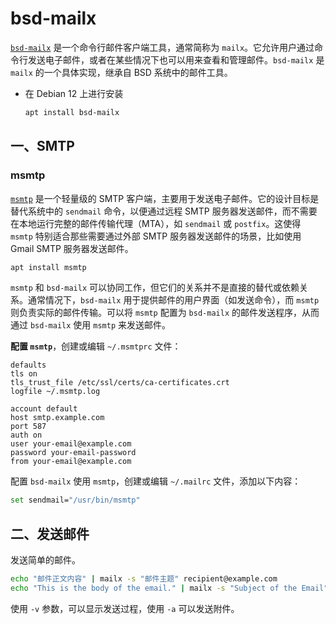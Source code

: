 # bsd-mailx

[`bsd-mailx`](https://packages.debian.org/bookworm/bsd-mailx) 是一个命令行邮件客户端工具，通常简称为 `mailx`。它允许用户通过命令行发送电子邮件，或者在某些情况下也可以用来查看和管理邮件。`bsd-mailx` 是 `mailx` 的一个具体实现，继承自 BSD 系统中的邮件工具。

- 在 Debian 12 上进行安装

  ```sh
  apt install bsd-mailx
  ```

## 一、SMTP

### msmtp

[`msmtp`](https://packages.debian.org/bookworm/msmtp) 是一个轻量级的 SMTP 客户端，主要用于发送电子邮件。它的设计目标是替代系统中的 `sendmail` 命令，以便通过远程 SMTP 服务器发送邮件，而不需要在本地运行完整的邮件传输代理（MTA），如 `sendmail` 或 `postfix`。这使得 `msmtp` 特别适合那些需要通过外部 SMTP 服务器发送邮件的场景，比如使用 Gmail SMTP 服务器发送邮件。

```sh
apt install msmtp
```

`msmtp` 和 `bsd-mailx` 可以协同工作，但它们的关系并不是直接的替代或依赖关系。通常情况下，`bsd-mailx` 用于提供邮件的用户界面（如发送命令），而 `msmtp` 则负责实际的邮件传输。可以将 `msmtp` 配置为 `bsd-mailx` 的邮件发送程序，从而通过 `bsd-mailx` 使用 `msmtp` 来发送邮件。

**配置 `msmtp`**，创建或编辑 `~/.msmtprc` 文件：

```
defaults
tls on
tls_trust_file /etc/ssl/certs/ca-certificates.crt
logfile ~/.msmtp.log

account default
host smtp.example.com
port 587
auth on
user your-email@example.com
password your-email-password
from your-email@example.com
```

配置 `bsd-mailx` 使用 `msmtp`，创建或编辑 `~/.mailrc` 文件，添加以下内容：

```sh
set sendmail="/usr/bin/msmtp"
```

## 二、发送邮件

发送简单的邮件。

```sh
echo "邮件正文内容" | mailx -s "邮件主题" recipient@example.com
echo "This is the body of the email." | mailx -s "Subject of the Email" recipient@example.com
```

使用 `-v` 参数，可以显示发送过程，使用 `-a` 可以发送附件。

